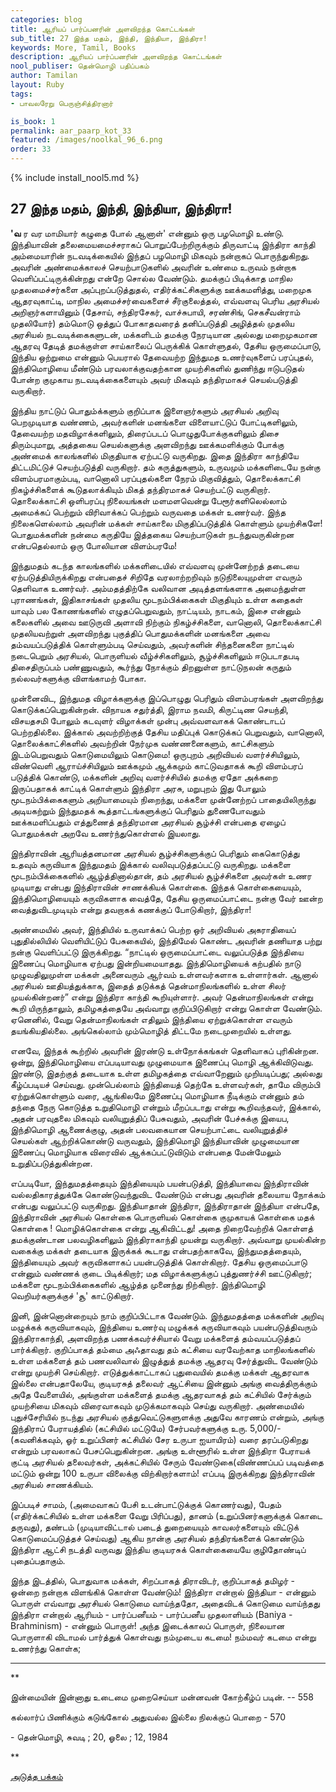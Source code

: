 ```yaml
---
categories: blog
title: ஆரியப் பார்ப்பனரின் அளவிறந்த கொட்டங்கள்
sub_title: 27 ﻿இந்த மதம், இந்தி, இந்தியா, இந்திரா!
keywords: More, Tamil, Books
description: ஆரியப் பார்ப்பனரின் அளவிறந்த கொட்டங்கள்
nool_publiser: தென்மொழி பதிப்பகம்
author: Tamilan
layout: Ruby
tags: 
- பாவலரேறு பெருஞ்சித்திரனார் 

is_book: 1
permalink: aar_paarp_kot_33
featured: /images/noolkal_96_6.png
order: 33
---
```

{% include install_nool5.md %}

## 27 ﻿இந்த மதம், இந்தி, இந்தியா, இந்திரா!

**'வ** ர வர மாமியார் கழுதை போல் ஆனாள்' என்னும் ஒரு பழமொழி உண்டு. இந்தியாவின் தலைமையமைச்சராகப் பொறுப்பேற்றிருக்கும் திருவாட்டி இந்திரா காந்தி அம்மையாரின் நடவடிக்கையில் இந்தப் பழமொழி மிகவும் நன்றாகப் பொருந்துகிறது. அவரின் அண்மைக்காலச் செயற்பாடுகளில் அவரின் உண்மை உருவம் நன்றாக வெளிப்பட்டிருக்கின்றது என்றே சொல்ல வேண்டும். தமக்குப் பிடிக்காத மாநில முதலமைச்சர்களை அப்புறப்படுத்துதல், எதிர்க்கட்சிகளுக்கு ஊக்கமளித்து, மறைமுக ஆதரவுகாட்டி, மாநில அமைச்சர்வைகளைச் சீர்குலைத்தல், எவ்வளவு பெரிய அரசியல் அறிஞர்களாயினும் (தேசாய், சந்திரசேகர், வாச்சுபாயி, சரண்சிங், செகசீவன்ராம் முதலியோர்) தம்மொடு ஒத்துப் போகாதவரைத் தனிப்படுத்தி அழித்தல் முதலிய அரசியல் நடவடிக்கைகளுடன், மக்களிடம் தமக்கு நேரடியான அல்லது மறைமுகமான ஆதரவு தேடித் தமக்குள்ள சாய்காலைப் பெருக்கிக் கொள்ளுதல், தேசிய ஒருமைப்பாடு, இந்திய ஒற்றுமை என்னும் பெயரால் தேவையற்ற இந்துமத உணர்வுகளைப் பரப்புதல், இந்திமொழியை மீண்டும் பரவலாக்குவதற்கான முயற்சிகளில் துணிந்து ஈடுபடுதல் போன்ற குமுகாய நடவடிக்கைகளையும் அவர் மிகவும் தந்திரமாகச் செயல்படுத்தி வருகிறார்.

இந்திய நாட்டுப் பொதும்க்களும் குறிப்பாக இளைஞர்களும் அரசியல் அறிவு பெறமுடியாத வண்ணம், அவர்களின் மனங்களை விளையாட்டுப் போட்டிகளிலும், தேவையற்ற மதவிழாக்களிலும், திரைப்படப் பொழுதுபோக்குகளிலும் திசை திரும்புமாறு, அத்தகைய செயல்களுக்கு அளவிறந்து ஊக்கமளிக்கும் போக்கு அண்மைக் காலங்களில் மிகுதியாக ஏற்பட்டு வருகிறது. இதை இந்திரா காந்தியே திட்டமிட்டுச் செயற்படுத்தி வருகிறார். தம் கருத்துகளும், உருவமும் மக்களிடையே நன்கு விளம்பரமாகும்படி, வானொலி பரப்புதல்களை நேரம் மிகுவித்தும், தொலைக்காட்சி நிகழ்ச்சிகளைக் கூடுதலாக்கியும் மிகத் தந்திரமாகச் செயற்பட்டு வருகிறார். தொலைக்காட்சி ஒளிபரப்பு நிலையங்கள் மளமளவென்று பேரூர்களிலெல்லாம் அமைக்கப் பெற்றும் விரிவாக்கப் பெற்றும் வருவதை மக்கள் உணர்வர். இந்த நிலைகளெல்லாம் அவரின் மக்கள் சாய்காலை மிகுதிப்படுத்திக் கொள்ளும் முயற்சிகளே! பொதுமக்களின் நன்மை கருதியே இத்தகைய செயற்பாடுகள் நடந்துவருகின்றன என்பதெல்லாம் ஒரு போலியான விளம்பரமே!

இந்துமதம் கடந்த காலங்களில் மக்களிடையில் எவ்வளவு முன்னேற்றத் தடையை ஏற்படுத்தியிருக்கிறது என்பதைச் சிறிதே வரலாற்றறிவும் நடுநிலையுமுள்ள எவரும் தெளிவாக உணர்வர். அம்மதத்திற்கே வலிவான அடித்தளங்களாக அமைந்துள்ள புராணங்கள், இதிகாசங்கள் முதலிய மூடநம்பிக்கைகள் மிகுதியும் உள்ள கதைகள் யாவும் பல கோணங்களில் எழுதப்பெறுவதும், நாட்டியம், நாடகம், இசை என்னும் கலைகளில் அவை ஊடுருவி அளாவி நிற்கும் நிகழ்ச்சிகளை, வானொலி, தொலைக்காட்சி முதலியவற்றுள் அளவிறந்து புகுத்திப் பொதுமக்களின் மனங்களை அவை தம்வயப்படுத்திக் கொள்ளும்படி செய்வதும், அவர்களின் சிந்தனைகளை நாட்டில் நடைபெறும் அரசியல், பொருளியல் வீழ்ச்சிகளிலும், சூழ்ச்சிகளிலும் ஈடுபடாதபடி திசைதிருப்பம் பண்ணுவதும், கூர்ந்து நோக்கும் திறனுள்ள நாட்டுநலன் கருதும் நல்லவர்களுக்கு விளங்காமற் போகா.

முன்னைவிட, இந்துமத விழாக்களுக்கு இப்பொழுது பெரிதும் விளம்பரங்கள் அளவிறந்து கொடுக்கப்பெறுகின்றன். விநாயக சதுர்த்தி, இராம நவமி, கிருட்டிண செயந்தி, விசயதசமி போலும் கடவுளர் விழாக்கள் முன்பு அவ்வளவாகக் கொண்டாடப் பெற்றதில்லை. இக்கால் அவற்றிற்குத் தேசிய மதிப்புக் கொடுக்கப் பெறுவதும், வானொலி, தொலைக்காட்சிகளில் அவற்றின் நேர்முக வண்ணனைகளும், காட்சிகளும் இடம்பெறுவதும் கொடுமையிலும் கொடுமை! ஒருபுறம் அறிவியல் வளர்ச்சியிலும், விண்வெளி ஆராய்ச்சியிலும் ஊக்கமும் ஆக்கமும் காட்டுவதாகக் கூறி விளம்பரப் படுத்திக் கொண்டு, மக்களின் அறிவு வளர்ச்சியில் தமக்கு ஏதோ அக்கறை இருப்பதாகக் காட்டிக் கொள்ளும் இந்திரா அரசு, மறுபுறம் இது போலும் மூடநம்பிக்கைகளும் அறியாமையும் நிறைந்து, மக்களை முன்னேற்றப் பாதையிலிருந்து அடியகற்றும் இந்துமதக் கூத்தாட்டங்களுக்குப் பெரிதும் துணைபோவதும் ஊக்கமளிப்பதும் எத்துணைத் தந்திரமான அரசியல் சூழ்ச்சி என்பதை ஏழைப் பொதுமக்கள் அறவே உணர்ந்துகொள்ளல் இயலாது.

இந்திராவின் ஆரியத்தனமான அரசியல் சூழ்ச்சிகளுக்குப் பெரிதும் கைகொடுத்து உதவும் கருவியாக இந்துமதம் இக்கால் வலிவுபடுத்தப்பட்டு வருகிறது. மக்களை மூடநம்பிக்கைகளில் ஆழ்த்தினால்தான், தம் அரசியல் சூழ்ச்சிகளை அவர்கள் உணர முடியாது என்பது இந்திராவின் சாணக்கியக் கொள்கை. இந்தக் கொள்கையையும், இந்திமொழியையும் கருவிகளாக வைத்தே, தேசிய ஒருமைப்பாட்டை நன்கு வேர் ஊன்ற வைத்துவிடமுடியும் என்று தவறாகக் கணக்குப் போடுகிறார், இந்திரா!

அண்மையில் அவர், இந்தியில் உருவாக்கப் பெற்ற ஒர் அறிவியல் அகராதியைப் புதுதில்லியில் வெளியிட்டுப் பேசுகையில், இந்திமேல் கொண்ட அவரின் தணியாத பற்று நன்கு வெளிப்பட்டு இருக்கிறது. “நாட்டில் ஒருமைப்பாட்டை வலுப்படுத்த இந்தியை இணைப்பு மொழியாக ஏற்பது இன்றியமையாதது. இந்திமொழியைக் கற்பதில் நாடு முழுவதிலுமுள்ள மக்கள் அனைவரும் ஆர்வம் உள்ளவர்களாக உள்ளார்கள். ஆனால் அரசியல் ஊதியத்துக்காக, இதைத் தடுக்கத் தென்மாநிலங்களில் உள்ள சிலர் முயல்கின்றனர்” என்று இந்திரா காந்தி கூறியுள்ளார். அவர் தென்மாநிலங்கள் என்று கூறி யிருந்தாலும், தமிழகத்தையே அவ்வாறு குறிப்பிடுகிறார் என்று கொள்ள வேண்டும். ஏனெனில், வேறு தென்மாநிலங்கள் எதிலும் இந்தியை ஏற்றுக்கொள்ள எவரும் தயங்கியதில்லை. அங்கெல்லாம் மும்மொழித் திட்டமே நடைமுறையில் உள்ளது.

எனவே, இந்தக் கூற்றில் அவரின் இரண்டு உள்நோக்கங்கள் தெளிவாகப் புரிகின்றன. ஒன்று, இந்திமொழியை எப்படியாவது முழுமையாக இணைப்பு மொழி ஆக்கிவிடுவது. இரண்டு, இதற்குத் தடையாக உள்ள தமிழகத்தை எவ்வாறேனும் முறியடிப்பது; அல்லது கீழ்ப்படியச் செய்வது. முன்பெல்லாம் இந்தியைத் தெற்கே உள்ளவர்கள், தாமே விரும்பி ஏற்றுக்கொள்ளும் வரை, ஆங்கிலமே இணைப்பு மொழியாக நீடிக்கும் என்னும் தம் தந்தை நேரு கொடுத்த உறுதிமொழி என்றும் மீறப்படாது என்று கூறிவந்தவர், இக்கால், அதன் பரவுதலை மிகவும் வலியுறுத்திப் பேசுவதும், அவரின் பேச்சுக்கு இயைப, இந்திமொழி ஆணைக்குழு, அதன் பலவகையான செயற்பாட்டை வலியுறுத்திச் செயல்கள் ஆற்றிக்கொண்டு வருவதும், இந்திமொழி இந்தியாவின் முழுமையான இணைப்பு மொழியாக விரைவில் ஆக்கப்பட்டுவிடும் என்பதை மேன்மேலும் உறுதிப்படுத்துகின்றன.

எப்படியோ, இந்துமதத்தையும் இந்தியையும் பயன்படுத்தி, இந்தியாவை இந்திராவின் வல்லதிகாரத்துக்கே கொண்டுவந்துவிட வேண்டும் என்பது அவரின் தலையாய நோக்கம் என்பது வலுப்பட்டு வருகிறது. இந்தியாதான் இந்திரா, இந்திராதான் இந்தியா என்பதே, இந்திராவின் அரசியல் கொள்கை பொருளியல் கொள்கை குமுகாயக் கொள்கை மதக் கொள்கை ! மொழிக்கொள்கை என்று ஆகிவிட்டது! அதை நிறைவேற்றிக் கொள்ளத் தமக்குண்டான பலவழிகளிலும் இந்திராகாந்தி முயன்று வருகிறார். அவ்வாறு முயல்கின்ற வகைக்கு மக்கள் தடையாக இருக்கக் கூடாது என்பதற்காகவே, இந்துமதத்தையும், இந்தியையும் அவர் கருவிகளாகப் பயன்படுத்திக் கொள்கிறார். தேசிய ஒருமைப்பாடு என்னும் வண்ணக் குடை பிடிக்கிறார்; மத விழாக்களுக்குப் புத்துணர்ச்சி ஊட்டுகிறார்; மக்களை மூடநம்பிக்கைகளில் ஆழ்த்த முனைந்து நிற்கிறார். இந்திமொழி வெறியர்களுக்குச் 'சூ' காட்டுகிறார்.

இனி, இன்னொன்றையும் நாம் குறிப்பிட்டாக வேண்டும். இந்துமதத்தை மக்களின் அறிவு மழுக்கக் கருவியாகவும், இந்தியை உணர்வு மழுக்கக் கருவியாகவும் பயன்படுத்திவரும் இந்திராகாந்தி, அளவிறந்த பணக்கவர்ச்சியால் வேறு மக்களைத் தம்வயப்படுத்தப் பார்க்கிறார். குறிப்பாகத் தம்மை அஃதாவது தம் கட்சியை வரவேற்காத மாநிலங்களில் உள்ள மக்களைத் தம் பணவலிவால் இழுத்துத் தமக்கு ஆதரவு சேர்த்துவிட வேண்டும் என்று முயற்சி செய்கிறார். எடுத்துக்காட்டாகப் புதுவையில் தமக்கு மக்கள் ஆதரவாக இல்லை என்பதாலேயே, குடியரசுத் தலைவர் ஆட்சியை இன்னும் அங்கு வைத்திருக்கும் அதே வேளையில், அங்குள்ள மக்களைத் தமக்கு ஆதரவாகத் தம் கட்சியில் சேர்க்கும் முயற்சியை மிகவும் விரைவாகவும் முடுக்கமாகவும் செய்து வருகிறார். அண்மையில் புதுச்சேரியில் நடந்து அரசியல் குத்துவெட்டுகளுளக்கு அதுவே காரணம் என்றும், அங்கு இந்திராப் பேராயத்தில் (கட்சியில் மட்டுமே) சேர்பவர்களுக்கு உரு. 5,000/- (கவனிக்கவும், ஓர் உறுப்பினர் கட்சியில் சேர உருபா ஐயாயிரம்) வரை தரப்படுகிறது என்றும் பரவலாகப் பேசப்பெறுகின்றன. அங்கு உள்ளூரில் உள்ள இந்திரா பேராயக் குட்டி அரசியல் தலைவர்கள், அக்கட்சியில் சேரும் வேண்டுகை(விண்ணப்பப் படிவத்தை மட்டும் ஒன்று 100 உருபா விலைக்கு விற்கிறார்களாம்! எப்படி இருக்கிறது இந்திராவின் அரசியல் சாணக்கியம்.

இப்படிச் சாமம், (அமைவாகப் பேசி உடன்பாட்டுக்குக் கொணர்வது), பேதம் (எதிர்க்கட்சியில் உள்ள மக்களை வேறு பிரிப்பது), தானம் (உறுப்பினர்களுக்குக் கொடை தருவது), தண்டம் (முடியாவிட்டால் படைத் துறையையும் காவலர்களையும் விட்டுக் கொடுமைப்படுத்தச் செய்வது) ஆகிய நான்கு அரசியல் தந்திரங்களைக் கொண்டும் இந்திரா ஆட்சி நடத்தி வருவது இந்திய குடியரசுக் கொள்கையையே குழிதோண்டிப் புதைப்பதாகும்.

இந்த இடத்தில், பொதுவாக மக்கள், சிறப்பாகத் திராவிடர், குறிப்பாகத் தமிழர் - ஒன்றை நன்றாக விளங்கிக் கொள்ள வேண்டும்! இந்திரா என்றால் இந்தியா - என்னும் பொருள் எவ்வாறு அரசியல் கொடுமை வாய்ந்ததோ, அதைவிடக் கொடுமை வாய்ந்தது இந்திரா என்றால் ஆரியம் - பார்ப்பனீயம் - பார்ப்பனீய முதலாளியம் (Baniya - Brahminism) - என்னும் பொருள்! அந்த இடைக்காலப் பொருள், நிலையான பொருளாகி விடாமல் பார்த்துக் கொள்வது நம்முடைய கடமை! நம்மவர் கடமை என்று உணர்ந்து கொள்க;

* * *

**

இன்மையின் இன்னாது உடைமை முறைசெய்யா மன்னவன் கோற்கீழ்ப் படின். -- 558

கல்லார்ப் பிணிக்கும் கடுங்கோல் அதுவல்ல இல்லை நிலக்குப் பொறை - 570

\- தென்மொழி, சுவடி ; 20, ஓலை ; 12, 1984

**

[அடுத்த பக்கம்](aar_paarp_kot_34)